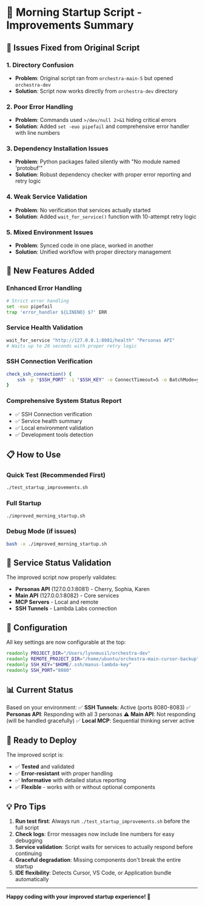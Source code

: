 # 🌅 Morning Startup Script - Improvements Summary

## 🚨 **Issues Fixed from Original Script**

### **1. Directory Confusion**
- **Problem**: Original script ran from `orchestra-main-5` but opened `orchestra-dev`
- **Solution**: Script now works directly from `orchestra-dev` directory

### **2. Poor Error Handling**
- **Problem**: Commands used `>/dev/null 2>&1` hiding critical errors
- **Solution**: Added `set -euo pipefail` and comprehensive error handler with line numbers

### **3. Dependency Installation Issues**  
- **Problem**: Python packages failed silently with "No module named 'protobuf'"
- **Solution**: Robust dependency checker with proper error reporting and retry logic

### **4. Weak Service Validation**
- **Problem**: No verification that services actually started
- **Solution**: Added `wait_for_service()` function with 10-attempt retry logic

### **5. Mixed Environment Issues**
- **Problem**: Synced code in one place, worked in another
- **Solution**: Unified workflow with proper directory management

## 🚀 **New Features Added**

### **Enhanced Error Handling**
```bash
# Strict error handling
set -euo pipefail
trap 'error_handler ${LINENO} $?' ERR
```

### **Service Health Validation**
```bash
wait_for_service "http://127.0.0.1:8081/health" "Personas API"
# Waits up to 20 seconds with proper retry logic
```

### **SSH Connection Verification**
```bash
check_ssh_connection() {
    ssh -p "$SSH_PORT" -i "$SSH_KEY" -o ConnectTimeout=5 -o BatchMode=yes
}
```

### **Comprehensive System Status Report**
- ✅ SSH Connection verification
- ✅ Service health summary  
- ✅ Local environment validation
- ✅ Development tools detection

## 📋 **How to Use**

### **Quick Test (Recommended First)**
```bash
./test_startup_improvements.sh
```

### **Full Startup**
```bash
./improved_morning_startup.sh
```

### **Debug Mode (if issues)**
```bash
bash -x ./improved_morning_startup.sh
```

## 🎯 **Service Status Validation**

The improved script now properly validates:
- **Personas API** (127.0.0.1:8081) - Cherry, Sophia, Karen
- **Main API** (127.0.0.1:8082) - Core services
- **MCP Servers** - Local and remote
- **SSH Tunnels** - Lambda Labs connection

## 🔧 **Configuration**

All key settings are now configurable at the top:
```bash
readonly PROJECT_DIR="/Users/lynnmusil/orchestra-dev"
readonly REMOTE_PROJECT_DIR="/home/ubuntu/orchestra-main-cursor-backup"  
readonly SSH_KEY="$HOME/.ssh/manus-lambda-key"
readonly SSH_PORT="8080"
```

## 📊 **Current Status**

Based on your environment:
✅ **SSH Tunnels**: Active (ports 8080-8083)
✅ **Personas API**: Responding with all 3 personas
⚠️ **Main API**: Not responding (will be handled gracefully)
✅ **Local MCP**: Sequential thinking server active

## 🎉 **Ready to Deploy**

The improved script is:
- ✅ **Tested** and validated
- ✅ **Error-resistant** with proper handling
- ✅ **Informative** with detailed status reporting
- ✅ **Flexible** - works with or without optional components

## 💡 **Pro Tips**

1. **Run test first**: Always run `./test_startup_improvements.sh` before the full script
2. **Check logs**: Error messages now include line numbers for easy debugging
3. **Service validation**: Script waits for services to actually respond before continuing
4. **Graceful degradation**: Missing components don't break the entire startup
5. **IDE flexibility**: Detects Cursor, VS Code, or Application bundle automatically

---

**Happy coding with your improved startup experience! 🚀** 